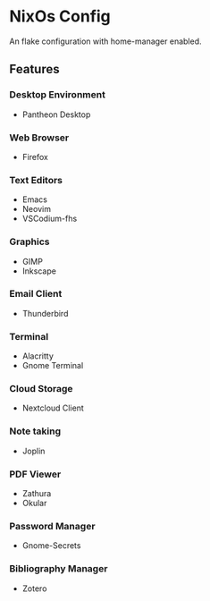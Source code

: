 # NixOs Config

An flake configuration with home-manager enabled.

## Features

### Desktop Environment
- Pantheon Desktop

### Web Browser
- Firefox

### Text Editors
- Emacs
- Neovim
- VSCodium-fhs

### Graphics
- GIMP
- Inkscape

### Email Client
- Thunderbird

### Terminal
- Alacritty
- Gnome Terminal

### Cloud Storage
- Nextcloud Client

### Note taking
- Joplin

### PDF Viewer
- Zathura
- Okular

### Password Manager
- Gnome-Secrets

### Bibliography Manager
- Zotero
